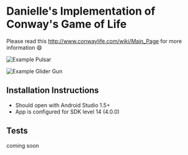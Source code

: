 # Danielle's Implementation of Conway's Game of Life

Please read this http://www.conwaylife.com/wiki/Main_Page for more information :smile:

![Example Pulsar](http://i.imgur.com/E93PfSs.gif)

![Example Glider Gun](http://i.imgur.com/RyMv30Q.gif)

## Installation Instructions

* Should open with Android Studio 1.5+
* App is configured for SDK level 14 (4.0.0)


## Tests

coming soon

